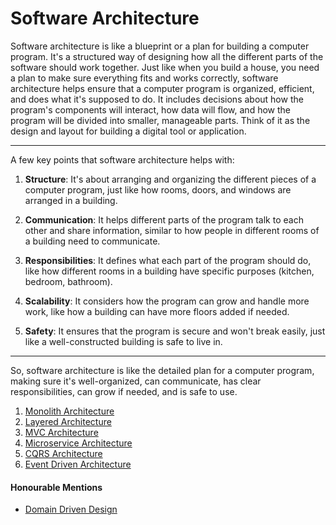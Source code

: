 # Software Architecture

Software architecture is like a blueprint or a plan for building a computer program. It's a structured way of designing how all the different parts of the software should work together. Just like when you build a house, you need a plan to make sure everything fits and works correctly, software architecture helps ensure that a computer program is organized, efficient, and does what it's supposed to do. It includes decisions about how the program's components will interact, how data will flow, and how the program will be divided into smaller, manageable parts. Think of it as the design and layout for building a digital tool or application.

---

A few key points that software architecture helps with:

1. **Structure**: It's about arranging and organizing the different pieces of a computer program, just like how rooms, doors, and windows are arranged in a building.

2. **Communication**: It helps different parts of the program talk to each other and share information, similar to how people in different rooms of a building need to communicate.

3. **Responsibilities**: It defines what each part of the program should do, like how different rooms in a building have specific purposes (kitchen, bedroom, bathroom).

4. **Scalability**: It considers how the program can grow and handle more work, like how a building can have more floors added if needed.

5. **Safety**: It ensures that the program is secure and won't break easily, just like a well-constructed building is safe to live in.

---

So, software architecture is like the detailed plan for a computer program, making sure it's well-organized, can communicate, has clear responsibilities, can grow if needed, and is safe to use.

1. [Monolith Architecture](Monolith%20Architecture.md)
2. [Layered Architecture](Layered%20Architecture.md)
3. [MVC Architecture](MVC%20Architecture.md)
4. [Microservice Architecture](Microservice%20Architecture.md)
5. [CQRS Architecture](CQRS%20Architecture.md)
6. [Event Driven Architecture](Event%20Driven%20Architecture.md)

#### Honourable Mentions

-   [Domain Driven Design](Misc/Domain%20Driven%20Design.md)
